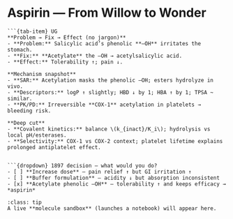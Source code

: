 # Aspirin — From Willow to Wonder

```{tab-set}
```{tab-item} UG
**Problem → Fix → Effect (no jargon)**  
- **Problem:** Salicylic acid’s phenolic **–OH** irritates the stomach.  
- **Fix:** **Acetylate** the –OH → acetylsalicylic acid.  
- **Effect:** Tolerability ↑; pain ↓.
```

```{tab-item} Grad
**Mechanism snapshot**  
- **SAR:** Acetylation masks the phenolic –OH; esters hydrolyze in vivo.  
- **Descriptors:** logP ↑ slightly; HBD ↓ by 1; HBA ↑ by 1; TPSA ~ similar.  
- **PK/PD:** Irreversible **COX-1** acetylation in platelets → bleeding risk.
```

```{tab-item} PhD
**Deep cut**  
- **Covalent kinetics:** balance \(k_{inact}/K_i\); hydrolysis vs local pH/esterases.  
- **Selectivity:** COX-1 vs COX-2 context; platelet lifetime explains prolonged antiplatelet effect.
```
```

```{dropdown} 1897 decision — what would you do?
- [ ] **Increase dose** — pain relief ↑ but GI irritation ↑  
- [ ] **Buffer formulation** — acidity ↓ but absorption inconsistent  
- [x] **Acetylate phenolic –OH** — tolerability ↑ and keeps efficacy → *aspirin*
```

```{admonition} Coming next
:class: tip
A live **molecule sandbox** (launches a notebook) will appear here.
```
